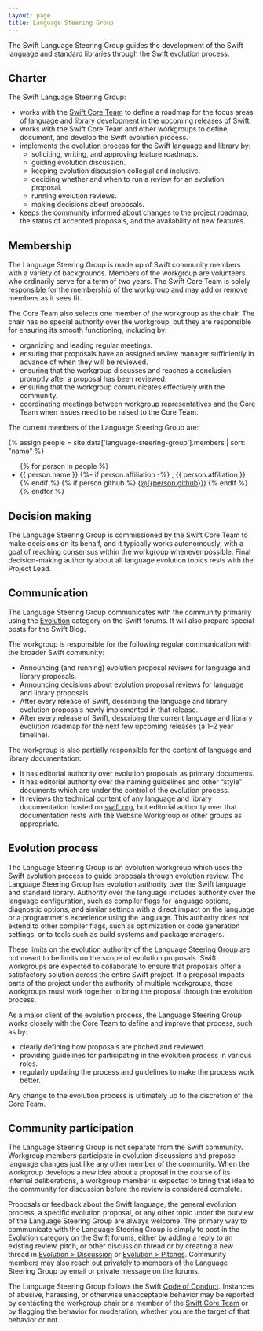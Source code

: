 ```yaml
---
layout: page
title: Language Steering Group
---
```


The Swift Language Steering Group guides the development of the Swift language and standard libraries through the [Swift evolution process](https://github.com/swiftlang/swift-evolution/blob/main/process.md).

## Charter

The Swift Language Steering Group:
* works with the [Swift Core Team](/community/#community-structure) to define a roadmap for the focus areas of language and library development in the upcoming releases of Swift.
* works with the Swift Core Team and other workgroups to define, document, and develop the Swift evolution process.
* implements the evolution process for the Swift language and library by:
  * soliciting, writing, and approving feature roadmaps.
  * guiding evolution discussion.
  * keeping evolution discussion collegial and inclusive.
  * deciding whether and when to run a review for an evolution proposal.
  * running evolution reviews.
  * making decisions about proposals.
* keeps the community informed about changes to the project roadmap, the status of accepted proposals, and the availability of new features.

## Membership

The Language Steering Group is made up of Swift community members with a variety of backgrounds. Members of the workgroup are volunteers who ordinarily serve for a term of two years. The Swift Core Team is solely responsible for the membership of the workgroup and may add or remove members as it sees fit.

The Core Team also selects one member of the workgroup as the chair. The chair has no special authority over the workgroup, but they are responsible for ensuring its smooth functioning, including by:

* organizing and leading regular meetings.
* ensuring that proposals have an assigned review manager sufficiently in advance of when they will be reviewed.
* ensuring that the workgroup discusses and reaches a conclusion promptly after a proposal has been reviewed.
* ensuring that the workgroup communicates effectively with the community.
* coordinating meetings between workgroup representatives and the Core Team when issues need to be raised to the Core Team.

The current members of the Language Steering Group are:

{% assign people = site.data['language-steering-group'].members | sort: "name" %}
<ul>
{% for person in people %}
<li>{{ person.name }}
{%- if person.affiliation -%}
  , {{ person.affiliation }}
{% endif %}
{% if person.github %}
  (<a href="https://github.com/{{person.github}}">@{{person.github}}</a>)
{% endif %}
</li>
{% endfor %}
</ul>

## Decision making

The Language Steering Group is commissioned by the Swift Core Team to make decisions on its behalf, and it typically works autonomously, with a goal of reaching consensus within the workgroup whenever possible. Final decision-making authority about all language evolution topics rests with the Project Lead.

## Communication

The Language Steering Group communicates with the community primarily using the [Evolution](https://forums.swift.org/c/evolution) category on the Swift forums. It will also prepare special posts for the Swift Blog.

The workgroup is responsible for the following regular communication with the broader Swift community:

* Announcing (and running) evolution proposal reviews for language and library proposals.
* Announcing decisions about evolution proposal reviews for language and library proposals.
* After every release of Swift, describing the language and library evolution proposals newly implemented in that release.
* After every release of Swift, describing the current language and library evolution roadmap for the next few upcoming releases (a 1–2 year timeline).

The workgroup is also partially responsible for the content of language and library documentation:

* It has editorial authority over evolution proposals as primary documents.
* It has editorial authority over the naming guidelines and other “style” documents which are under the control of the evolution process.
* It reviews the technical content of any language and library documentation hosted on [swift.org](http://swift.org/), but editorial authority over that documentation rests with the Website Workgroup or other groups as appropriate.

## Evolution process

The Language Steering Group is an evolution workgroup which uses the [Swift evolution process](https://github.com/swiftlang/swift-evolution/blob/main/process.md) to guide proposals through evolution review. The Language Steering Group has evolution authority over the Swift language and standard library. Authority over the language includes authority over the language configuration, such as compiler flags for language options, diagnostic options, and similar settings with a direct impact on the language or a programmer's experience using the language. This authority does not extend to other compiler flags, such as optimization or code generation settings, or to tools such as build systems and package managers.

These limits on the evolution authority of the Language Steering Group are not meant to be limits on the scope of evolution proposals. Swift workgroups are expected to collaborate to ensure that proposals offer a satisfactory solution across the entire Swift project. If a proposal impacts parts of the project under the authority of multiple workgroups, those workgroups must work together to bring the proposal through the evolution process.

As a major client of the evolution process, the Language Steering Group works closely with the Core Team to define and improve that process, such as by:

* clearly defining how proposals are pitched and reviewed.
* providing guidelines for participating in the evolution process in various roles.
* regularly updating the process and guidelines to make the process work better.

Any change to the evolution process is ultimately up to the discretion of the Core Team.

## Community participation

The Language Steering Group is not separate from the Swift community. Workgroup members participate in evolution discussions and propose language changes just like any other member of the community. When the workgroup develops a new idea about a proposal in the course of its internal deliberations, a workgroup member is expected to bring that idea to the community for discussion before the review is considered complete.

Proposals or feedback about the Swift language, the general evolution process, a specific evolution proposal, or any other topic under the purview of the Language Steering Group are always welcome. The primary way to communicate with the Language Steering Group is simply to post in the [Evolution category](https://forums.swift.org/c/evolution/) on the Swift forums, either by adding a reply to an existing review, pitch, or other discussion thread or by creating a new thread in [Evolution > Discussion](https://forums.swift.org/c/evolution/discuss) or [Evolution > Pitches](https://forums.swift.org/c/evolution/pitches). Community members may also reach out privately to members of the Language Steering Group by email or private message on the forums.

The Language Steering Group follows the Swift [Code of Conduct](/code-of-conduct/). Instances of abusive, harassing, or otherwise unacceptable behavior may be reported by contacting the workgroup chair or a member of the [Swift Core Team](/community/#community-structure) or by flagging the behavior for moderation, whether you are the target of that behavior or not.
